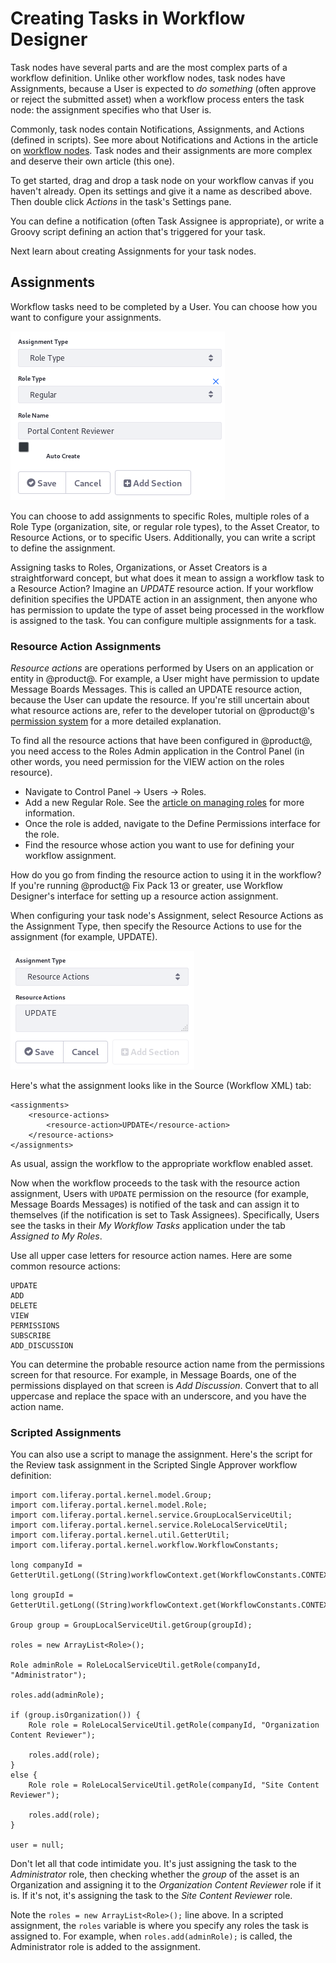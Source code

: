 # Creating Tasks in Workflow Designer

Task nodes have several parts and are the most complex parts of a workflow
definition. Unlike other workflow nodes, task nodes have Assignments, because a
User is expected to *do something* (often approve or reject the submitted asset)
when a workflow process enters the task node: the assignment specifies who that
User is. 

Commonly, task nodes contain Notifications, Assignments, and Actions (defined in
scripts). See more about Notifications and Actions in the article on [workflow nodes](/discover/portal/-/knowledge_base/7-1/workflow-definition-nodes). Task
nodes and their assignments are more complex and deserve their own article (this
one).

To get started, drag and drop a task node on your workflow canvas if you haven't
already. Open its settings and give it a name as described above. Then double
click *Actions* in the task's Settings pane.

You can define a notification (often Task Assignee is appropriate), or write a
Groovy script defining an action that's triggered for your task.

Next learn about creating Assignments for your task nodes. 

<!-- Task nodes are the most complex parts, and yet there's not much in this
section. Please describe an example here so users can understand what a task
node is for and how they are used. Include a script. -Rich --> 

## Assignments [](id=assignments)

Workflow tasks need to be completed by a User. You can choose how you
want to configure your assignments. 

![Figure 1: You can add an Assignment to a Task node.](../../../images-dxp/workflow-designer-assignment.png)

You can choose to add assignments to specific Roles, multiple roles of a Role
Type (organization, site, or regular role types), to the Asset Creator, to
Resource Actions, or to specific Users. Additionally, you can write a script to
define the assignment.

Assigning tasks to Roles, Organizations, or Asset Creators is a straightforward
concept, but what does it mean to assign a workflow task to a Resource Action?
Imagine an *UPDATE* resource action. If your workflow definition specifies the
UPDATE action in an assignment, then anyone who has permission to update the
type of asset being processed in the workflow is assigned to the task. You can
configure multiple assignments for a task.

### Resource Action Assignments [](id=resource-action-assignments)

*Resource actions* are operations performed by Users on an application or entity
in @product@. For example, a User might have permission to update Message Boards
Messages. This is called an UPDATE resource action, because the User can update
the resource. If you're still uncertain about what resource actions are, refer to
the developer tutorial on @product@'s 
[permission system](/develop/tutorials/-/knowledge_base/7-1/adding-permissions-to-resources)
for a more detailed explanation.

To find all the resource actions that have been configured in @product@, you
need access to the Roles Admin application in the Control Panel (in other words,
you need permission for the VIEW action on the roles resource).

- Navigate to Control Panel &rarr; Users &rarr; Roles.
- Add a new Regular Role. See the 
  [article on managing roles](/discover/portal/-/knowledge_base/7-1/roles-and-permissions)
  for more information.
- Once the role is added, navigate to the Define Permissions interface for the
  role.
- Find the resource whose action you want to use for defining your workflow
  assignment.

How do you go from finding the resource action to using it in the workflow?  If
you're running @product@ Fix Pack 13 or greater, use Workflow Designer's interface
for setting up a resource action assignment.

When configuring your task node's Assignment, select Resource Actions as the
Assignment Type, then specify the Resource Actions to use for the assignment
(for example, UPDATE).

![Figure 2: Configure resource action assignments in Workflow Designer.](../../../images-dxp/workflow-designer-resource-action-assignment.png)

Here's what the assignment looks like in the Source (Workflow XML) tab:

    <assignments>
        <resource-actions>
            <resource-action>UPDATE</resource-action>
        </resource-actions>
    </assignments>

As usual, assign the workflow to the appropriate workflow enabled asset.

Now when the workflow proceeds to the task with the resource action assignment,
Users with `UPDATE` permission on the resource (for example, Message Boards
Messages) is notified of the task and can assign it to themselves (if the
notification is set to Task Assignees). Specifically, Users see the tasks
in their *My Workflow Tasks* application under the tab *Assigned to My Roles*.

Use all upper case letters for resource action names. Here are some common
resource actions:

    UPDATE
    ADD
    DELETE
    VIEW
    PERMISSIONS
    SUBSCRIBE
    ADD_DISCUSSION

You can determine the probable resource action name from the permissions screen
for that resource. For example, in Message Boards, one of the permissions
displayed on that screen is *Add Discussion*. Convert that to all uppercase and
replace the space with an underscore, and you have the action name. 

### Scripted Assignments [](id=scripted-assignments)

You can also use a script to manage the assignment. Here's the
script for the Review task assignment in the Scripted Single Approver workflow
definition:

    import com.liferay.portal.kernel.model.Group;
    import com.liferay.portal.kernel.model.Role;
    import com.liferay.portal.kernel.service.GroupLocalServiceUtil;
    import com.liferay.portal.kernel.service.RoleLocalServiceUtil;
    import com.liferay.portal.kernel.util.GetterUtil;
    import com.liferay.portal.kernel.workflow.WorkflowConstants;

    long companyId = GetterUtil.getLong((String)workflowContext.get(WorkflowConstants.CONTEXT_COMPANY_ID));

    long groupId = GetterUtil.getLong((String)workflowContext.get(WorkflowConstants.CONTEXT_GROUP_ID));

    Group group = GroupLocalServiceUtil.getGroup(groupId);

    roles = new ArrayList<Role>();

    Role adminRole = RoleLocalServiceUtil.getRole(companyId, "Administrator");

    roles.add(adminRole);

    if (group.isOrganization()) {
        Role role = RoleLocalServiceUtil.getRole(companyId, "Organization Content Reviewer");

        roles.add(role);
    }
    else {
        Role role = RoleLocalServiceUtil.getRole(companyId, "Site Content Reviewer");

        roles.add(role);
    }

    user = null;
						
Don't let all that code intimidate you. It's just assigning the task to the
*Administrator* role, then checking whether the *group* of the asset is an
Organization and assigning it to the *Organization Content Reviewer* role if it
is. If it's not, it's assigning the task to the *Site Content Reviewer* role.

Note the `roles = new ArrayList<Role>();` line above. In a scripted assignment,
the `roles` variable is where you specify any roles the task is assigned to. For
example, when `roles.add(adminRole);` is called, the Administrator role is added
to the assignment.

<!-- ## Related Topics [](id=related-topics)

[Workflow Forms](/discover/portal/-/knowledge_base/7-1/workflow-forms)

[Using Workflow](/discover/portal/-/knowledge_base/7-1/enabling-workflow)

[Liferay's Workflow Framework](/develop/tutorials/-/knowledge_base/7-1/liferays-workflow-framework)

[Creating Simple Applications](/discover/portal/-/knowledge_base/7-1/creating-simple-applications) -->
